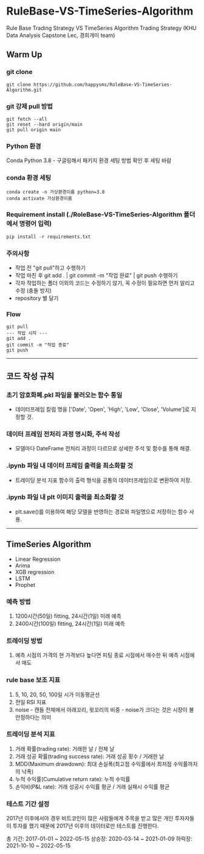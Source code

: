 # RuleBase-VS-TimeSeries-Algorithm

Rule Base Trading Strategy VS TimeSeries Algorithm Trading Strategy (KHU Data Analysis Capstone Lec, 경희개미 team)

## Warm Up

### git clone

```git
git clone https://github.com/happysms/RoleBase-VS-TimeSeries-Algorithm.git
```

### git 강제 pull 방법

```git
git fetch --all
git reset --hard origin/main
git pull origin main
```

### Python 환경

Conda Python 3.8 - 구글링해서 패키지 환경 세팅 방법 확인 후 세팅 바람

### conda 환경 세팅

```pwsh
conda create -n 가상환경이름 python=3.8
conda activate 가상환경이름
```

### Requirement install (./RoleBase-VS-TimeSeries-Algorithm 폴더에서 명령어 입력)

```python
pip install -r requirements.txt
```

### 주의사항

- 작업 전 "git pull"하고 수행하기
- 작업 마친 후 git add . | git commit -m "작업 완료" | git push 수행하기
- 각자 작업하는 폴더 이외의 코드는 수정하기 않기, 꼭 수정이 필요하면 먼저 알리고 수정 (충돌 방지)
- repository 별 달기

### Flow

```git
git pull
--- 작업 시작 --- 
git add .
git commit -m "작업 종료"
git push
```

---

## 코드 작성 규칙

### 초기 암호화폐.pkl 파일을 불러오는 함수 통일

- 데이터프레임 칼럼 명을 ['Date', 'Open', 'High', 'Low', 'Close', 'Volume']로 지정할 것.

### 데이터 프레임 전처리 과정 명시화, 주석 작성

- 모델마다 DateFrame 전처리 과정이 다르므로 상세한 주석 및 함수를 통해 해결.

### .ipynb 파일 내 데이터 프레임 출력을 최소화할 것

- 트레이딩 분석 지표 함수의 출력 형식을 공통의 데이터프레임으로 변환하여 저장.

### .ipynb 파일 내 plt 이미지 출력을 최소화할 것

- plt.save()를 이용하여 해당 모델을 반영하는 경로와 파일명으로 저장하는 함수 사용.

---

## TimeSeries Algorithm

- Linear Regression
- Arima
- XGB regression
- LSTM
- Prophet



### 예측 방법

1. 1200시간(50일) fitting, 24시간(1일) 미래 예측
2. 2400시간(100일) fitting, 24시간(1일) 미래 예측

### 트레이딩 방법

1. 예측 시점의 가격의 현 가격보다 높다면 피팅 종료 시점에서 매수한 뒤 예측 시점에서 매도

### rule base 보조 지표

1. 5, 10, 20, 50, 100일 시가 이동평균선
2. 전일 RSI 지표
3. noise - 캔들 전체에서 아래꼬리, 윗꼬리의 비중 - noise가 크다는 것은 시장이 불안정하다는 의미

### 트레이딩 분석 지표

1. 거래 확률(trading rate): 거래한 날 / 전체 날
2. 거래 성공 확률(trading success rate): 거래 성공 횟수 / 거래한 날
3. MDD(Maximum drawdown): 최대 손실폭(최고점 수익률에서 최저점 수익률까지의 낙폭)
4. 누적 수익률(Cumulative return rate): 누적 수익률
5. 손익비(P&L rate): 거래 성공시 수익률 평균 / 거래 실패시 수익률 평균

### 테스트 기간 설정

2017년 이후에서야 경우 비트코인이 많은 사람들에게 주목을 받고 많은 개인 투자자들이 투자를 했기 때문에 2017년 이후의 데이터로만 테스트를 진행한다.

총 기간: 2017-01-01 ~ 2022-05-15
상승장: 2020-03-14 ~ 2021-01-09
하락장: 2021-10-10 ~ 2022-05-15

